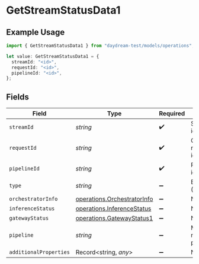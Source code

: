 # GetStreamStatusData1

## Example Usage

```typescript
import { GetStreamStatusData1 } from "daydream-test/models/operations";

let value: GetStreamStatusData1 = {
  streamId: "<id>",
  requestId: "<id>",
  pipelineId: "<id>",
};
```

## Fields

| Field                                                                      | Type                                                                       | Required                                                                   | Description                                                                |
| -------------------------------------------------------------------------- | -------------------------------------------------------------------------- | -------------------------------------------------------------------------- | -------------------------------------------------------------------------- |
| `streamId`                                                                 | *string*                                                                   | :heavy_check_mark:                                                         | Stream identifier                                                          |
| `requestId`                                                                | *string*                                                                   | :heavy_check_mark:                                                         | Gateway request identifier                                                 |
| `pipelineId`                                                               | *string*                                                                   | :heavy_check_mark:                                                         | Pipeline identifier                                                        |
| `type`                                                                     | *string*                                                                   | :heavy_minus_sign:                                                         | Event type (e.g. 'status')                                                 |
| `orchestratorInfo`                                                         | [operations.OrchestratorInfo](../../models/operations/orchestratorinfo.md) | :heavy_minus_sign:                                                         | N/A                                                                        |
| `inferenceStatus`                                                          | [operations.InferenceStatus](../../models/operations/inferencestatus.md)   | :heavy_minus_sign:                                                         | N/A                                                                        |
| `gatewayStatus`                                                            | [operations.GatewayStatus1](../../models/operations/gatewaystatus1.md)     | :heavy_minus_sign:                                                         | N/A                                                                        |
| `pipeline`                                                                 | *string*                                                                   | :heavy_minus_sign:                                                         | Model/pipeline name (if present)                                           |
| `additionalProperties`                                                     | Record<string, *any*>                                                      | :heavy_minus_sign:                                                         | N/A                                                                        |